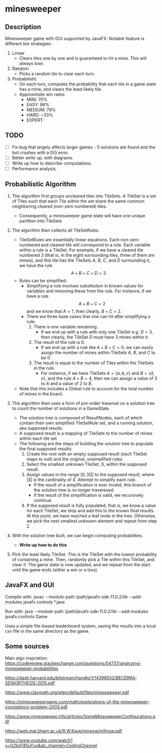 # minesweeper

## Description

Minesweeper game with GUI supported by JavaFX. Notable feature is different bot strategies:

1. Linear
    - Clears tiles one by one and is guaranteed to hit a mine. This will always lose.
2. Random
    - Picks a random tile to clear each turn.
3. Probabilistic
    - On each turn, computes the probability that each tile in a game state has a mine, and clears the least likely tile.
    - Approximate win rates:
        - MINI: 70%
        - EASY: 96%
        - MEDIUM: 79%
        - HARD: ~33%
        - EXPERT:

## TODO
- [ ] Fix bug that largely affects larger games - 0 solutions are found and the bot crashes with a 0/0 error.
- [ ] Better write up, with diagrams.
- [ ] Write up how to describe computations.
- [ ] Performance analysis.

## Probabilistic Algorithm

1. The algorithm first groups uncleared tiles into TileSets. A TileSet is a set of Tiles such that each Tile within the set share the same common neighboring cleared (non-zero numbered) tiles.
    - Consequently, a minesweeper game state will have one unique partition into TileSets

2. The algorithm then collects all TileSetRules.
    - TileSetRules are essentially linear equations. Each non-zero numbered and cleared tile will correspond to a rule. Each variable within a rule is a TileSet. For example, if we have a cleared tile numbered 3 (that is, in the eight surrounding tiles, three of them are mines), and this tile has the TileSets $A$, $B$, $C$, and $D$ surrounding it, we have the rule $$A + B + C + D = 3$$
    - Rules can be simplified:
        - Simplifying a rule involves substitution in known values for variables and removing these from the rule. For instance, if we have a rule $$A + B + C = 2$$ and we know that $A = 1$, then clearly, $B + C = 2$.
        - There are three base cases that one can hit after simplifying a rule:
            1. There is one variable remaining.
                - If we end up with a rule with only one TileSet e.g. $D = 3$, then clearly, the TileSet $D$ must have 3 mines within it.
            2. The result of the rule is 0.
                - If we end up with a rule like $A + B + C = 0$, we can easily assign the number of mines within TileSets $A$, $B$, and $C$ to be $0$.
            3. The result is equal to the number of Tiles within the TileSets in the rule.
                - For instance, if we have TileSets $A = \{a, b, c\}$ and $B = \{d, e\}$, and the rule $A + B = 4$, then we can assign a value of $3$ to $A$ and a value of $2$ to $B$.
    - Note that this includes a Global rule to account for the total number of mines in the board.
3. The algorithm then uses a form of pre-order traversal on a solution tree to count the number of solutions in a GameState.
    - The solution tree is composed of ResultNodes, each of which contain their own simplified TileSetRule set, and a running solution, aka supposed results.
    - A supposed result is a mapping of TileSets to the number of mines within each tile set
    - The following are the steps of building the solution tree to populate the final supposed results:
        1. Create the root with an empty supposed result (each TileSet maps to null) and the original, unsimplified rules.
        2. Select the smallest unknown TileSet, $S$, within the supposed result.
        3. Assign values in the range $[0, |S|]$ to the supposed result, where $|S|$ is the cardinality of $S$. Attempt to simplify each rule.
            - If the result of a simplification is ever invalid, this branch of the solution tree is no longer traveresed.
            - If the result of the simplification is valid, we recursively continue.
        4. If the supposed result is fully populated, that is, we know a value for each TileSet, we stop and add this to the known final results. At this point, we have reached a leaf node in the tree. Otherwise, we pick the next smallest unknown element and repeat from step 2.
4. With the solution tree built, we can begin computing probabilities.
    - <b>Write up how to do this</b>
5. Pick the least likely TileSet. This is the TileSet with the lowest probability of containing a mine. Then, randomly pick a Tile within this TileSet, and clear it. The game state is now updated, and we repeat from the start until the game ends (either a win or a loss).

## JavaFX and GUI

Compile with: javac --module-path /path/javafx-sdk-11.0.2/lib --add-modules javafx.controls *.java

Run with: java --module-path /path/javafx-sdk-11.0.2/lib --add-modules javafx.controls Game

Uses a simple file-based leaderboard system, saving the results into a local csv file in the same directory as the game.

## Some sources

Main algo inspriation: https://codereview.stackexchange.com/questions/54737/analyzing-minesweeper-probabilities

https://dash.harvard.edu/bitstream/handle/1/14398552/BECERRA-SENIORTHESIS-2015.pdf

https://www.claymath.org/sites/default/files/minesweeper.pdf

https://minesweepergame.com/math/explorations-of-the-minesweeper-consistency-problem-2003.pdf

https://www.minesweeper.info/articles/SomeMinesweeperConfigurations.pdf

https://web.mat.bham.ac.uk/R.W.Kaye/minesw/infmsw.pdf

https://www.youtube.com/watch?v=G2kd745uYuo&ab_channel=CodingChannel


